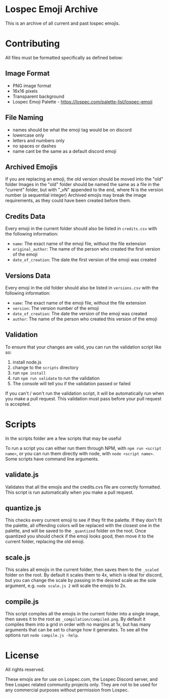 # Lospec Emoji Archive

This is an archive of all current and past lospec emojis.

# Contributing

All files must be formatted specifically as defined below:

## Image Format
- PNG image format
- 16x16 pixels
- Transparent background
- Lospec Emoji Palette - https://lospec.com/palette-list/lospec-emoji

## File Naming
- names should be what the emoji tag would be on discord
- lowercase only
- letters and numbers only
- no spaces or dashes
- name cant be the same as a default discord emoji

## Archived Emojis
If you are replacing an emoji, the old version should be moved into the "old" folder
Images in the "old" folder should be named the same as a file in the "current" folder, but with "_vN" appended to the end, where N is the version number (a sequential integer)
Archived emojis may break the image requirements, as they could have been created before them.

## Credits Data
Every emoji in the current folder should also be listed in `credits.csv` with the following information:
- `name`: The exact name of the emoji file, without the file extension
- `original_author`: The name of the person who created the first version of the emoji
- `date_of_creation`: The date the first version of the emoji was created

## Versions Data
Every emoji in the old folder should also be listed in `versions.csv` with the following information:
- `name`: The exact name of the emoji file, without the file extension
- `version`: The version number of the emoji
- `date_of_creation`: The date the version of the emoji was created
- `author`: The name of the person who created this version of the emoji

## Validation

To ensure that your changes are valid, you can run the validation script like so:
1. install node.js
2. change to the `scripts` directory
3. run `npm install`
4. run `npm run validate` to run the validation
5. The console will tell you if the validation passed or failed

If you can't / won't run the validation script, it will be automatically run when you make a pull request. This validation must pass before your pull request is accepted.

# Scripts 

In the scripts folder are a few scripts that may be useful

To run a script you can either run them through NPM, with `npm run <script name>`, or you can run them directly with node, with `node <script name>`.
Some scripts have command line arguments.

## validate.js
Validates that all the emojis and the credits.cvs file are correctly formatted. This script is run automatically when you make a pull request.

## quantize.js
This checks every current emoji to see if they fit the palette. If they don't fit the palette, all offending colors will be replaced with the closest one in the palette, and will be saved to the `_quantized` folder on the root. Once quantized you should check if the emoji looks good, then move it to the current folder, replacing the old emoji.

## scale.js
This scales all emojis in the current folder, then saves them to the `_scaled` folder on the root. By default it scales them to 4x, which is ideal for discord, but you can change the scale by passing in the desired scale as the sole argument, e.g. `node scale.js 2` will scale the emojis to 2x.

## compile.js
This script compiles all the emojis in the current folder into a single image, then saves it to the root as `_compilation/compiled.png`. By default it compiles them into a grid in order with no margins at 1x, but has many arguments that can be set to change how it generates. To see all the options run `node compile.js -help`.

# License

All rights reserved.

These emojis are for use on Lospec.com, the Lospec Discord server, and free Lospec related community projects only. They are not to be used for any commercial purposes without permission from Lospec.

